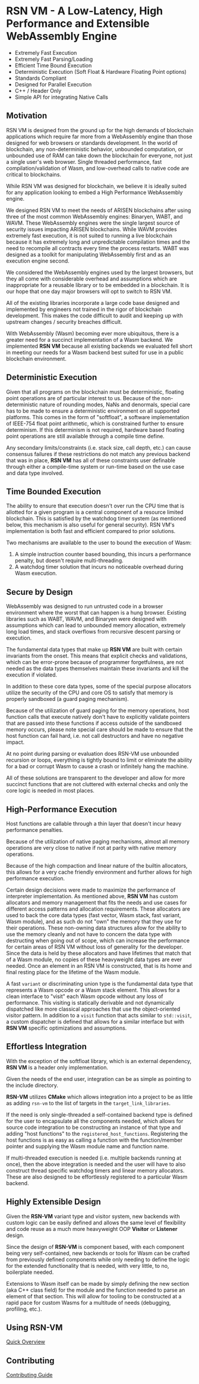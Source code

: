 # RSN VM - A Low-Latency, High Performance and Extensible WebAssembly Engine

- Extremely Fast Execution 
- Extremely Fast Parsing/Loading 
- Efficient Time Bound Execution
- Deterministic Execution (Soft Float & Hardware Floating Point options)
- Standards Compliant
- Designed for Parallel Execution
- C++ / Header Only
- Simple API for integrating Native Calls

## Motivation
RSN VM is designed from the ground up for the high demands of blockchain applications which require far more from a WebAssembly engine than those designed for web browsers or standards development. In the world of blockchain, any non-deterministic behavior, unbounded computation, or unbounded use of RAM can take down the blockchain for everyone, not just a single user's web browser. Single threaded performance, fast compilation/validation of Wasm, and low-overhead calls to native code are critical to blockchains.

While RSN VM was designed for blockchain, we believe it is ideally suited for any application looking to embed a High Performance WebAssembly engine.

We designed RSN VM to meet the needs of ARISEN blockchains after using three of the most common WebAssembly engines: Binaryen, WABT, and WAVM. These WebAssembly engines were the single largest source of security issues impacting ARISEN blockchains. While WAVM provides extremely fast execution, it is not suited to running a live blockchain because it has extremely long and unpredictable compilation times and the need to recompile all contracts every time the process restarts.  WABT was designed as a toolkit for manipulating WebAssembly first and as an execution engine second.

We considered the WebAssembly engines used by the largest browsers, but they all come with considerable overhead and assumptions which are inappropriate for a reusable library or to be embedded in a blockchain. It is our hope that one day major browsers will opt to switch to RSN VM. 
 
All of the existing libraries incorporate a large code base designed and implemented by engineers not trained in the rigor of blockchain development. This makes the code difficult to audit and keeping up with upstream changes / security breaches difficult. 

With WebAssembly (Wasm) becoming ever more ubiquitous, there is a greater need for a succinct implementation of a Wasm backend.  We implemented __RSN VM__ because all existing backends we evaluated fell short in meeting our needs for a Wasm backend best suited for use in a public blockchain environment. 

## Deterministic Execution
Given that all programs on the blockchain must be deterministic, floating point operations are of particular interest to us.  Because of the non-deterministic nature of rounding modes, NaNs and denormals, special care has to be made to ensure a deterministic environment on all supported platforms.  This comes in the form of "softfloat", a software implementation of IEEE-754 float point arithmetic, which is constrained further to ensure determinism.  If this determinism is not required, hardware based floating point operations are still available through a compile time define.

Any secondary limits/constraints (i.e. stack size, call depth, etc.) can cause consensus failures if these restrictions do not match any previous backend that was in place, __RSN VM__ has all of these constraints user definable through either a compile-time system or run-time based on the use case and data type involved.

## Time Bounded Execution
The ability to ensure that execution doesn't over run the CPU time that is allotted for a given program is a central component of a resource limited blockchain.  This is satisfied by the watchdog timer system (as mentioned below, this mechanism is also useful for general security). RSN VM's implementation is both fast and efficient compared to prior solutions. 

Two mechanisms are available to the user to bound the execution of Wasm:
  1) A simple instruction counter based bounding, this incurs a performance penalty, but doesn't require multi-threading.
  2) A watchdog timer solution that incurs no noticeable overhead during Wasm execution.

## Secure by Design
WebAssembly was designed to run untrusted code in a browser environment where the worst that can happen is a hung browser. Existing libraries such as WABT, WAVM, and Binaryen were designed with assumptions which can lead to unbounded memory allocation, extremely long load times, and stack overflows from recursive descent parsing or execution.  

The fundamental data types that make up __RSN VM__ are built with certain invariants from the onset.  This means that explicit checks and validations, which can be error-prone because of programmer forgetfulness, are not needed as the data types themselves maintain these invariants and kill the execution if violated.  

In addition to these core data types, some of the special purpose allocators utilize the security of the CPU and core OS to satisfy that memory is properly sandboxed (a guard paging mechanism).  

Because of the utilization of guard paging for the memory operations, host function calls that execute natively don't have to explicitly validate pointers that are passed into these functions if access outside of the sandboxed memory occurs, please note special care should be made to ensure that the host function can fail hard, i.e. not call destructors and have no negative impact.

At no point during parsing or evaluation does RSN-VM use unbounded recursion or loops, everything is tightly bound to limit or eliminate the ability for a bad or corrupt Wasm to cause a crash or infinitely hang the machine.

All of these solutions are transparent to the developer and allow for more succinct functions that are not cluttered with external checks and only the core logic is needed in most places.  

## High-Performance Execution
Host functions are callable through a thin layer that doesn't incur heavy performance penalties.

Because of the utilization of native paging mechanisms, almost all memory operations are very close to native if not at parity with native memory operations.

Because of the high compaction and linear nature of the builtin allocators, this allows for a very cache friendly environment and further allows for high performance execution.

Certain design decisions were made to maximize the performance of interpreter implementation.  As mentioned above, __RSN VM__ has custom allocators and memory management that fits the needs and use cases for different access patterns and allocation requirements.  These allocators are used to back the core data types (fast vector, Wasm stack, fast variant, Wasm module), and as such do not "own" the memory that they use for their operations.  These non-owning data structures allow for the ability to use the memory cleanly and not have to concern the data type with destructing when going out of scope, which can increase the performance for certain areas of RSN VM without loss of generality for the developer.  Since the data is held by these allocators and have lifetimes that match that of a Wasm module, no copies of these heavyweight data types are ever needed.  Once an element in an RSN VM is constructed, that is its home and final resting place for the lifetime of the Wasm module.  

A fast `variant` or discriminating union type is the fundamental data type that represents a Wasm opcode or a Wasm stack element.  This allows for a clean interface to "visit" each Wasm opcode without any loss of performance.  This visiting is statically derivable and not dynamically dispatched like more classical approaches that use the object-oriented visitor pattern.  In addition to a `visit` function that acts similar to `std::visit`, a custom dispatcher is defined that allows for a similar interface but with __RSN VM__ specific optimizations and assumptions.


## Effortless Integration
With the exception of the softfloat library, which is an external dependency, __RSN VM__ is a header only implementation.

Given the needs of the end user, integration can be as simple as pointing to the include directory.

__RSN-VM__ utilizes __CMake__ which allows integration into a project to be as little as adding `rsn-vm` to the list of targets in the `target_link_libraries`.

If the need is only single-threaded a self-contained backend type is defined for the user to encapsulate all the components needed, which allows for source code integration to be constructing an instance of that type and adding "host functions" to the `registered_host_functions`.  Registering the host functions is as easy as calling a function with the function/member pointer and supplying the Wasm module name and function name.

If multi-threaded execution is needed (i.e. multiple backends running at once), then the above integration is needed and the user will have to also construct thread specific watchdog timers and linear memory allocators.  These are also designed to be effortlessly registered to a particular Wasm backend.  

## Highly Extensible Design
Given the __RSN-VM__ variant type and visitor system, new backends with custom logic can be easily defined and allows the same level of flexibility and code reuse as a much more heavyweight OOP __Visitor__ or __Listener__ design.

Since the design of __RSN-VM__ is component based, with each component being very self-contained, new backends or tools for Wasm can be crafted from previously defined components while only needing to define the logic for the extended functionality that is needed, with very little, to no, boilerplate needed.

Extensions to Wasm itself can be made by simply defining the new section (aka C++ class field) for the module and the function needed to parse an element of that section.  This will allow for tooling to be constructed at a rapid pace for custom Wasms for a multitude of needs (debugging, profiling, etc.).

## Using RSN-VM
[Quick Overview](./docs/OVERVIEW.md)


## Contributing

[Contributing Guide](./CONTRIBUTING.md)

